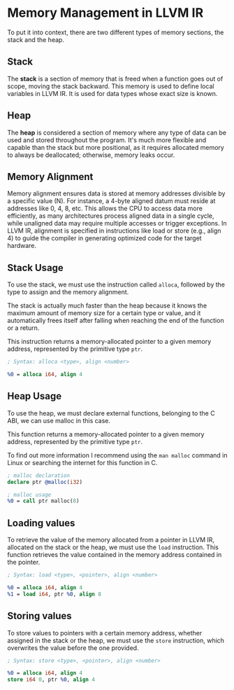 # Memory Management in LLVM IR

To put it into context, there are two different types of memory sections, the stack and the heap. 

## Stack

The **stack** is a section of memory that is freed when a function goes out of scope, moving the stack backward. This memory is used to define local variables in LLVM IR. It is used for data types whose exact size is known.

## Heap

The **heap** is considered a section of memory where any type of data can be used and stored throughout the program. It's much more flexible and capable than the stack but more positional, as it requires allocated memory to always be deallocated; otherwise, memory leaks occur.

## Memory Alignment

Memory alignment ensures data is stored at memory addresses divisible by a specific value (N). For instance, a 4-byte aligned datum must reside at addresses like 0, 4, 8, etc. This allows the CPU to access data more efficiently, as many architectures process aligned data in a single cycle, while unaligned data may require multiple accesses or trigger exceptions. In LLVM IR, alignment is specified in instructions like load or store (e.g., align 4) to guide the compiler in generating optimized code for the target hardware.

## Stack Usage

To use the stack, we must use the instruction called `alloca`, followed by the type to assign and the memory alignment.

The stack is actually much faster than the heap because it knows the maximum amount of memory size for a certain type or value, and it automatically frees itself after falling when reaching the end of the function or a return.

This instruction returns a memory-allocated pointer to a given memory address, represented by the primitive type `ptr`.

```llvm
; Syntax: alloca <type>, align <number>

%0 = alloca i64, align 4 
```

## Heap Usage

To use the heap, we must declare external functions, belonging to the C ABI, we can use malloc in this case.

This function returns a memory-allocated pointer to a given memory address, represented by the primitive type `ptr`.

To find out more information I recommend using the `man malloc` command in Linux or searching the internet for this function in C.

```llvm
; malloc declaration
declare ptr @malloc(i32)

; malloc usage
%0 = call ptr malloc(8)
```

## Loading values

To retrieve the value of the memory allocated from a pointer in LLVM IR, allocated on the stack or the heap, we must use the `load` instruction. This function retrieves the value contained in the memory address contained in the pointer.

```llvm
; Syntax: load <type>, <pointer>, align <number>

%0 = alloca i64, align 4 
%1 = load i64, ptr %0, align 8 
```

## Storing values

To store values ​​to pointers with a certain memory address, whether assigned in the stack or the heap, we must use the `store` instruction, which overwrites the value before the one provided.

```llvm
; Syntax: store <type>, <pointer>, align <number>

%0 = alloca i64, align 4 
store i64 0, ptr %0, align 4 
```
